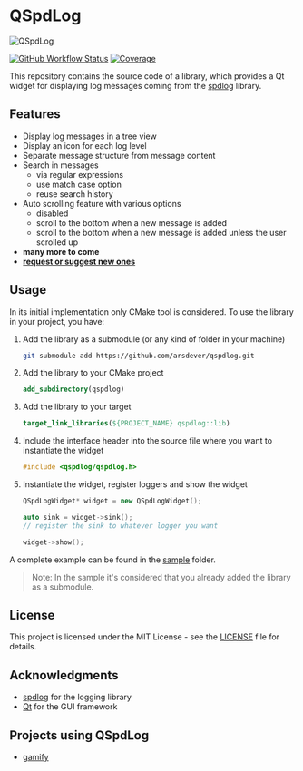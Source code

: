 # QSpdLog

![QSpdLog](docs/images/demo_screenshot.png)

[![GitHub Workflow Status](https://img.shields.io/github/actions/workflow/status/arsdever/qspdlog/build_linux.yml?label=linux&logo=github)](https://github.com/arsdever/qspdlog/actions/workflows/main_ci.yml?query=branch%3Amain+)
[![Coverage](https://img.shields.io/codecov/c/gh/arsdever/qspdlog?flag=uitests&logo=codecov&token=7d1a74f3-709e-4b2b-9b6f-c2ed5c36d7a4)](https://app.codecov.io/gh/arsdever/qspdlog/commit/4cb624e6fe8d0abcf810ba3b2ea9db69755c9ffd/tree)

This repository contains the source code of a library, which provides a Qt widget for displaying log messages coming from the [spdlog](https://github.com/gabime/spdlog) library.

## Features

* Display log messages in a tree view
* Display an icon for each log level
* Separate message structure from message content
* Search in messages
  * via regular expressions
  * use match case option
  * reuse search history
* Auto scrolling feature with various options
  * disabled
  * scroll to the bottom when a new message is added
  * scroll to the bottom when a new message is added unless the user scrolled up
* **many more to come**
* **[request or suggest new ones](https://github.com/arsdever/qspdlog/issues/new/choose)**

## Usage

In its initial implementation only CMake tool is considered. To use the library in your project, you have:

1. Add the library as a submodule (or any kind of folder in your machine)

   ```bash
   git submodule add https://github.com/arsdever/qspdlog.git
   ```

2. Add the library to your CMake project

   ```cmake
   add_subdirectory(qspdlog)
   ```

3. Add the library to your target

   ```cmake
   target_link_libraries(${PROJECT_NAME} qspdlog::lib)
   ```

4. Include the interface header into the source file where you want to instantiate the widget

   ```cpp
   #include <qspdlog/qspdlog.h>
   ```

5. Instantiate the widget, register loggers and show the widget

   ```cpp
   QSpdLogWidget* widget = new QSpdLogWidget();

   auto sink = widget->sink();
   // register the sink to whatever logger you want

   widget->show();
   ```

A complete example can be found in the [sample](sample) folder.

> Note: In the sample it's considered that you already added the library as a submodule.

## License

This project is licensed under the MIT License - see the [LICENSE](LICENSE) file for details.

## Acknowledgments

* [spdlog](https://github.com/gabime/spdlog) for the logging library
* [Qt](https://www.qt.io/) for the GUI framework

## Projects using QSpdLog

* [gamify](https://github.com/arsdever/gamify)
